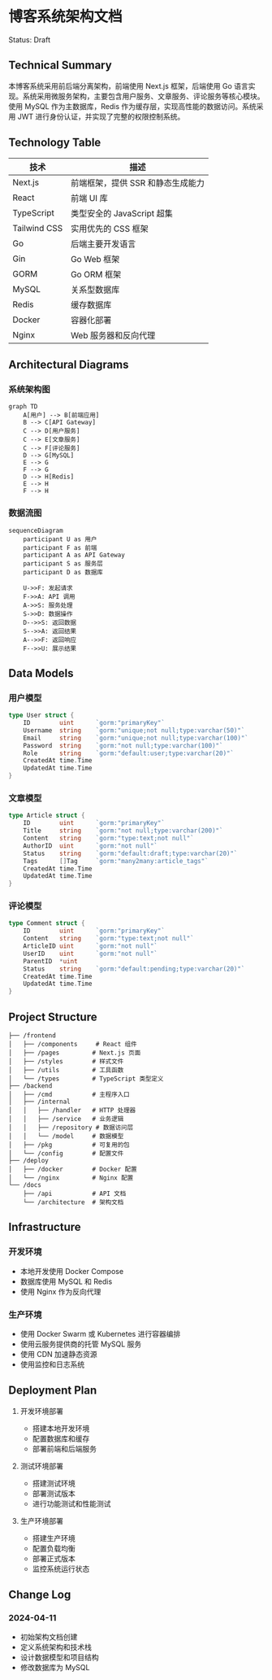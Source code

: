 # 博客系统架构文档

Status: Draft

## Technical Summary
本博客系统采用前后端分离架构，前端使用 Next.js 框架，后端使用 Go 语言实现。系统采用微服务架构，主要包含用户服务、文章服务、评论服务等核心模块。使用 MySQL 作为主数据库，Redis 作为缓存层，实现高性能的数据访问。系统采用 JWT 进行身份认证，并实现了完整的权限控制系统。

## Technology Table

| 技术 | 描述 |
|------|------|
| Next.js | 前端框架，提供 SSR 和静态生成能力 |
| React | 前端 UI 库 |
| TypeScript | 类型安全的 JavaScript 超集 |
| Tailwind CSS | 实用优先的 CSS 框架 |
| Go | 后端主要开发语言 |
| Gin | Go Web 框架 |
| GORM | Go ORM 框架 |
| MySQL | 关系型数据库 |
| Redis | 缓存数据库 |
| Docker | 容器化部署 |
| Nginx | Web 服务器和反向代理 |

## Architectural Diagrams

### 系统架构图
```mermaid
graph TD
    A[用户] --> B[前端应用]
    B --> C[API Gateway]
    C --> D[用户服务]
    C --> E[文章服务]
    C --> F[评论服务]
    D --> G[MySQL]
    E --> G
    F --> G
    D --> H[Redis]
    E --> H
    F --> H
```

### 数据流图
```mermaid
sequenceDiagram
    participant U as 用户
    participant F as 前端
    participant A as API Gateway
    participant S as 服务层
    participant D as 数据库

    U->>F: 发起请求
    F->>A: API 调用
    A->>S: 服务处理
    S->>D: 数据操作
    D-->>S: 返回数据
    S-->>A: 返回结果
    A-->>F: 返回响应
    F-->>U: 展示结果
```

## Data Models

### 用户模型
```go
type User struct {
    ID        uint      `gorm:"primaryKey"`
    Username  string    `gorm:"unique;not null;type:varchar(50)"`
    Email     string    `gorm:"unique;not null;type:varchar(100)"`
    Password  string    `gorm:"not null;type:varchar(100)"`
    Role      string    `gorm:"default:user;type:varchar(20)"`
    CreatedAt time.Time
    UpdatedAt time.Time
}
```

### 文章模型
```go
type Article struct {
    ID        uint      `gorm:"primaryKey"`
    Title     string    `gorm:"not null;type:varchar(200)"`
    Content   string    `gorm:"type:text;not null"`
    AuthorID  uint      `gorm:"not null"`
    Status    string    `gorm:"default:draft;type:varchar(20)"`
    Tags      []Tag     `gorm:"many2many:article_tags"`
    CreatedAt time.Time
    UpdatedAt time.Time
}
```

### 评论模型
```go
type Comment struct {
    ID        uint      `gorm:"primaryKey"`
    Content   string    `gorm:"type:text;not null"`
    ArticleID uint      `gorm:"not null"`
    UserID    uint      `gorm:"not null"`
    ParentID  *uint
    Status    string    `gorm:"default:pending;type:varchar(20)"`
    CreatedAt time.Time
    UpdatedAt time.Time
}
```

## Project Structure

```
├── /frontend
│   ├── /components     # React 组件
│   ├── /pages         # Next.js 页面
│   ├── /styles        # 样式文件
│   ├── /utils         # 工具函数
│   └── /types         # TypeScript 类型定义
├── /backend
│   ├── /cmd           # 主程序入口
│   ├── /internal
│   │   ├── /handler   # HTTP 处理器
│   │   ├── /service   # 业务逻辑
│   │   ├── /repository # 数据访问层
│   │   └── /model     # 数据模型
│   ├── /pkg           # 可复用的包
│   └── /config        # 配置文件
├── /deploy
│   ├── /docker        # Docker 配置
│   └── /nginx         # Nginx 配置
└── /docs
    ├── /api           # API 文档
    └── /architecture  # 架构文档
```

## Infrastructure

### 开发环境
- 本地开发使用 Docker Compose
- 数据库使用 MySQL 和 Redis
- 使用 Nginx 作为反向代理

### 生产环境
- 使用 Docker Swarm 或 Kubernetes 进行容器编排
- 使用云服务提供商的托管 MySQL 服务
- 使用 CDN 加速静态资源
- 使用监控和日志系统

## Deployment Plan

1. 开发环境部署
   - 搭建本地开发环境
   - 配置数据库和缓存
   - 部署前端和后端服务

2. 测试环境部署
   - 搭建测试环境
   - 部署测试版本
   - 进行功能测试和性能测试

3. 生产环境部署
   - 搭建生产环境
   - 配置负载均衡
   - 部署正式版本
   - 监控系统运行状态

## Change Log

### 2024-04-11
- 初始架构文档创建
- 定义系统架构和技术栈
- 设计数据模型和项目结构
- 修改数据库为 MySQL